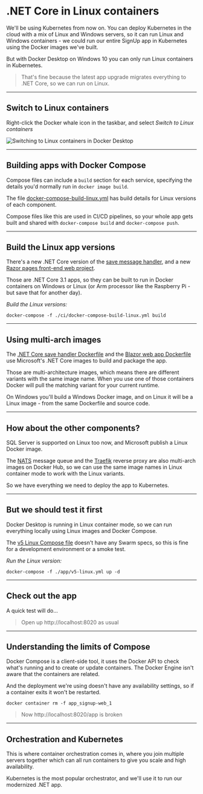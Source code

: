 # .NET Core in Linux containers

We'll be using Kubernetes from now on. You can deploy Kubernetes in the cloud with a mix of Linux and Windows servers, so it can run Linux and Windows containers - we could run our entire SignUp app in Kubernetes using the Docker images we've built.

But with Docker Desktop on Windows 10 you can only run Linux containers in Kubernetes.

> That's fine because the latest app upgrade migrates everything to .NET Core, so we can run on Linux.

---

## Switch to Linux containers

Right-click the Docker whale icon in the taskbar, and select _Switch to Linux containers_

![Switching to Linux containers in Docker Desktop](/img/screenshots/linux-containers.png)

---

## Building apps with Docker Compose

Compose files can include a `build` section for each service, specifying the details you'd normally run in `docker image build`.

The file [docker-compose-build-linux.yml](./ci/docker-compose-build-linux.yml) has build details for Linux versions of each component.

Compose files like this are used in CI/CD pipelines, so your whole app gets built and shared with `docker-compose build` and `docker-compose push`.

---

## Build the Linux app versions

There's a new .NET Core version of the [save message handler](./src/SignUp.MessageHandlers.SaveProspectCore), and a new [Razor pages front-end web project](./src/SignUp.Web.Core).

Those are .NET Core 3.1 apps, so they can be built to run in Docker containers on Windows or Linux (or Arm processor like the Raspberry Pi - but save that for another day).

_Build the Linux versions:_

```
docker-compose -f ./ci/docker-compose-build-linux.yml build
```

---

## Using multi-arch images

The [.NET Core save handler Dockerfile](./docker/backend-async-messaging/save-handler-core/Dockerfile) and the [Blazor web app Dockerfile](./docker/frontend-web/signup-web-core/Dockerfile) use Microsoft's .NET Core images to build and package the app.

Those are multi-architecture images, which means there are different variants with the same image name. When you use one of those containers Docker will pull the matching variant for your current runtime.

On Windows you'll build a Windows Docker image, and on Linux it will be a Linux image - from the same Dockerfile and source code.

---

## How about the other components?

SQL Server is supported on Linux too now, and Microsoft publish a Linux Docker image.

The [NATS](https://hub.docker.com/_/nats) message queue and the [Traefik](https://hub.docker.com/_/traefik) reverse proxy are also multi-arch images on Docker Hub, so we can use the same image names in Linux container mode to work with the Linux variants.

So we have everything we need to deploy the app to Kubernetes.

---

## But we should test it first

Docker Desktop is running in Linux container mode, so we can run everything locally using Linux images and Docker Compose.

The [v5 Linux Compose file](./app/v5-linux.yml) doesn't have any Swarm specs, so this is fine for a development environment or a smoke test.

_Run the Linux version:_

```
docker-compose -f ./app/v5-linux.yml up -d
```

---

## Check out the app

A quick test will do...

> Open up http://localhost:8020 as usual

---

## Understanding the limits of Compose

Docker Compose is a client-side tool, it uses the Docker API to check what's running and to create or update containers. The Docker Engine isn't aware that the containers are related.

And the deployment we're using doesn't have any availability settings, so if a container exits it won't be restarted.

```
docker container rm -f app_signup-web_1
```

> Now http://localhost:8020/app is broken

---


## Orchestration and Kubernetes

This is where container orchestration comes in, where you join multiple servers together which can all run containers to give you scale and high availability.

Kubernetes is the most popular orchestrator, and we'll use it to run our modernized .NET app.